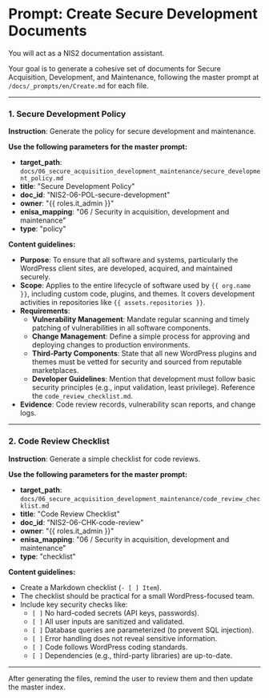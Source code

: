 # Prompt: Create Secure Development Documents

You will act as a NIS2 documentation assistant.

Your goal is to generate a cohesive set of documents for Secure Acquisition, Development, and Maintenance, following the master prompt at `/docs/_prompts/en/Create.md` for each file.

---

### 1. Secure Development Policy

**Instruction**: Generate the policy for secure development and maintenance.

**Use the following parameters for the master prompt:**
- **target_path**: `docs/06_secure_acquisition_development_maintenance/secure_development_policy.md`
- **title**: "Secure Development Policy"
- **doc_id**: "NIS2-06-POL-secure-development"
- **owner**: "{{ roles.it_admin }}"
- **enisa_mapping**: "06 / Security in acquisition, development and maintenance"
- **type**: "policy"

**Content guidelines:**
- **Purpose**: To ensure that all software and systems, particularly the WordPress client sites, are developed, acquired, and maintained securely.
- **Scope**: Applies to the entire lifecycle of software used by `{{ org.name }}`, including custom code, plugins, and themes. It covers development activities in repositories like `{{ assets.repositories }}`.
- **Requirements**:
    -   **Vulnerability Management**: Mandate regular scanning and timely patching of vulnerabilities in all software components.
    -   **Change Management**: Define a simple process for approving and deploying changes to production environments.
    -   **Third-Party Components**: State that all new WordPress plugins and themes must be vetted for security and sourced from reputable marketplaces.
    -   **Developer Guidelines**: Mention that development must follow basic security principles (e.g., input validation, least privilege). Reference the `code_review_checklist.md`.
- **Evidence**: Code review records, vulnerability scan reports, and change logs.

---

### 2. Code Review Checklist

**Instruction**: Generate a simple checklist for code reviews.

**Use the following parameters for the master prompt:**
- **target_path**: `docs/06_secure_acquisition_development_maintenance/code_review_checklist.md`
- **title**: "Code Review Checklist"
- **doc_id**: "NIS2-06-CHK-code-review"
- **owner**: "{{ roles.it_admin }}"
- **enisa_mapping**: "06 / Security in acquisition, development and maintenance"
- **type**: "checklist"

**Content guidelines:**
- Create a Markdown checklist (`- [ ] Item`).
- The checklist should be practical for a small WordPress-focused team.
- Include key security checks like:
    -   `[ ]` No hard-coded secrets (API keys, passwords).
    -   `[ ]` All user inputs are sanitized and validated.
    -   `[ ]` Database queries are parameterized (to prevent SQL injection).
    -   `[ ]` Error handling does not reveal sensitive information.
    -   `[ ]` Code follows WordPress coding standards.
    -   `[ ]` Dependencies (e.g., third-party libraries) are up-to-date.

---

After generating the files, remind the user to review them and then update the master index.
